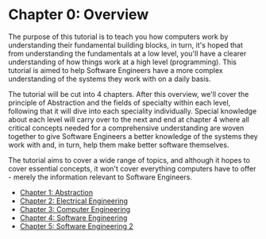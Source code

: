# Chapter 0: Overview

The purpose of this tutorial is to teach you how computers work by understanding their fundamental building blocks, in turn, it's hoped that from understanding the fundamentals at a low level, you'll have a clearer understanding of how things work at a high level (programming). This tutorial is aimed to help Software Engineers have a more complex understanding of the systems they work with on a daily basis.

The tutorial will be cut into 4 chapters. After this overview, we'll cover the principle of Abstraction and the fields of specialty within each level, following that it will dive into each speciality individually. Special knowledge about each level will carry over to the next and end at chapter 4 where all critical concepts needed for a comprehensive understanding are woven together to give Software Engineers a better knowledge of the systems they work with and, in turn, help them make better software themselves.

The tutorial aims to cover a wide range of topics, and although it hopes to cover essential concepts, it won't cover everything computers have to offer - merely the information relevant to Software Engineers.

* [Chapter 1: Abstraction](https://github.com/joehawkens/computing/blob/main/CHAPTER-1.md)
* [Chapter 2: Electrical Engineering](https://github.com/joehawkens/computing/blob/main/CHAPTER-2.md)
* [Chapter 3: Computer Engineering](https://github.com/joehawkens/computing/blob/main/CHAPTER-3.md)
* [Chapter 4: Software Engineering](https://github.com/joehawkens/computing/blob/main/CHAPTER-4.md)
* [Chapter 5: Software Engineering 2](https://github.com/joehawkens/computing/blob/main/CHAPTER-5.md)
